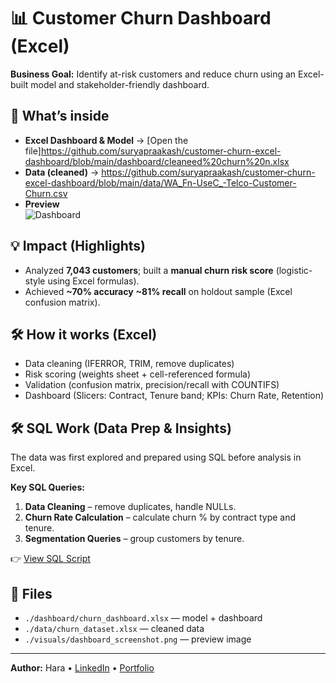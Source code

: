 # 📊 Customer Churn Dashboard (Excel)

**Business Goal:** Identify at-risk customers and reduce churn using an Excel-built model and stakeholder-friendly dashboard.

## 🔎 What’s inside
- **Excel Dashboard & Model** → [Open the file]https://github.com/suryapraakash/customer-churn-excel-dashboard/blob/main/dashboard/cleaneed%20churn%20n.xlsx
- **Data (cleaned)** → https://github.com/suryapraakash/customer-churn-excel-dashboard/blob/main/data/WA_Fn-UseC_-Telco-Customer-Churn.csv
- **Preview**  
  ![Dashboard](./visuals/dashboard_screenshot.png)

## 💡 Impact (Highlights)
- Analyzed **7,043 customers**; built a **manual churn risk score** (logistic-style using Excel formulas).
- Achieved **~70% accuracy** **~81% recall** on holdout sample (Excel confusion matrix).


## 🛠️ How it works (Excel)
- Data cleaning (IFERROR, TRIM, remove duplicates)
- Risk scoring (weights sheet + cell-referenced formula)
- Validation (confusion matrix, precision/recall with COUNTIFS)
- Dashboard (Slicers: Contract, Tenure band; KPIs: Churn Rate, Retention)


## 🛠️ SQL Work (Data Prep & Insights)

The data was first explored and prepared using SQL before analysis in Excel.  

**Key SQL Queries:**
1. **Data Cleaning** – remove duplicates, handle NULLs.  
2. **Churn Rate Calculation** – calculate churn % by contract type and tenure.  
3. **Segmentation Queries** – group customers by tenure.  

👉 [View SQL Script](./sql/churn_analysis.sql)

  

## 📁 Files
- `./dashboard/churn_dashboard.xlsx` — model + dashboard
- `./data/churn_dataset.xlsx` — cleaned data
- `./visuals/dashboard_screenshot.png` — preview image

---
**Author:** Hara • [LinkedIn](#) • [Portfolio](#)
